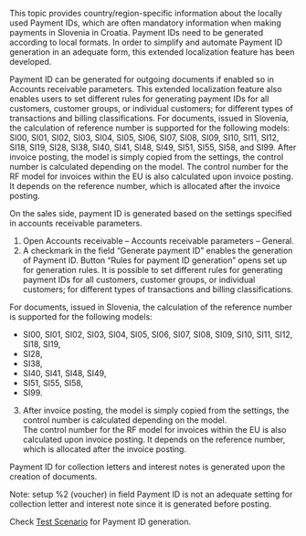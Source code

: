 This topic provides country/region-specific information about the locally used Payment IDs, which are often mandatory information when making payments in Slovenia in Croatia. Payment IDs need to be generated according to local formats. In order to simplify and automate Payment ID generation in an adequate form, this extended localization feature has been developed.

Payment ID can be generated for outgoing documents if enabled so in Accounts receivable parameters. This extended localization feature also enables users to set different rules for generating payment IDs for all customers, customer groups, or individual customers; for different types of transactions and billing classifications. For documents, issued in Slovenia, the calculation of reference number is supported for the following models: SI00, SI01, SI02, SI03, SI04, SI05, SI06, SI07, SI08, SI09, SI10, SI11, SI12, SI18, SI19, SI28, SI38, SI40, SI41, SI48, SI49, SI51, SI55, SI58, and SI99. After invoice posting, the model is simply copied from the settings, the control number is calculated depending on the model. The control number for the RF model for invoices within the EU is also calculated upon invoice posting. It depends on the reference number, which is allocated after the invoice posting.

On the sales side, payment ID is generated based on the settings specified in accounts receivable parameters.

1. Open Accounts receivable – Accounts receivable parameters – General.
2. A checkmark in the field “Generate payment ID” enables the generation of Payment ID. Button “Rules for payment ID generation” opens set up for generation rules. It is possible to set different rules for generating payment IDs for all customers, customer groups, or individual customers; for different types of transactions and billing classifications. 
 
For documents, issued in Slovenia, the calculation of the reference number is supported for the following models: 
   - SI00, SI01, SI02, SI03, SI04, SI05, SI06, SI07, SI08, SI09, SI10, SI11, SI12, SI18, SI19, 
   - SI28, 
   - SI38, 
   - SI40, SI41, SI48, SI49, 
   - SI51, SI55, SI58,
   - SI99. 

3. After invoice posting, the model is simply copied from the settings, the control number is calculated depending on the model. <br>
   The control number for the RF model for invoices within the EU is also calculated upon invoice posting. It depends on the reference number, which is allocated after the invoice posting.
 
Payment ID for collection letters and interest notes is generated upon the creation of documents. 

Note: setup %2 (voucher) in field Payment ID is not an adequate setting for collection letter and interest note since it is generated before posting.
 
Check [Test Scenario](Payment-ID-generation.zip) for Payment ID generation.